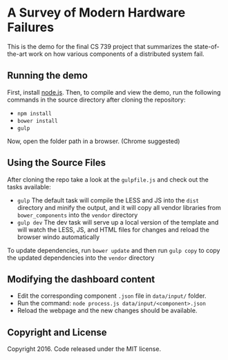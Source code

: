# A Survey of Modern Hardware Failures

This is the demo for the final CS 739 project that summarizes the state-of-the-art work on how 
various components of a distributed system fail. 

## Running the demo

First, install [node.js](https://nodejs.org/en/download/). Then, to compile and view the demo, run the following commands
in the source directory after cloning the repository:
* `npm install`
* `bower install`
* `gulp`

Now, open the folder path in a browser. (Chrome suggested)


## Using the Source Files

After cloning the repo take a look at the `gulpfile.js` and check out the tasks available:
* `gulp` The default task will compile the LESS and JS into the `dist` directory and minify the output, and it will copy all vendor libraries from `bower_components` into the `vendor` directory
* `gulp dev` The dev task will serve up a local version of the template and will watch the LESS, JS, and HTML files for changes and reload the browser windo automatically

To update dependencies, run `bower update` and then run `gulp copy` to copy the updated dependencies into the `vendor` directory


## Modifying the dashboard content
* Edit the corresponding component `.json` file in `data/input/` folder.
* Run the command: `node process.js data/input/<component>.json`
* Reload the webpage and the new changes should be available. 

## Copyright and License

Copyright 2016. Code released under the MIT license.
